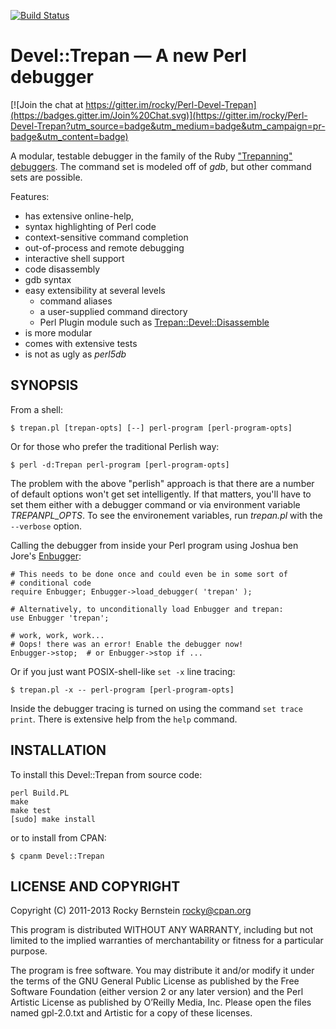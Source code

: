 [![Build Status](https://travis-ci.org/rocky/Perl-Devel-Trepan.png)](https://travis-ci.org/rocky/Perl-Devel-Trepan)

Devel::Trepan &mdash; A new Perl debugger
====================================

[![Join the chat at https://gitter.im/rocky/Perl-Devel-Trepan](https://badges.gitter.im/Join%20Chat.svg)](https://gitter.im/rocky/Perl-Devel-Trepan?utm_source=badge&utm_medium=badge&utm_campaign=pr-badge&utm_content=badge)

A modular, testable debugger in the family of the Ruby ["Trepanning"](https://github.com/rocky/rb-trepanning/wiki) [debuggers](https://github.com/rocky/rb-trepanning/wiki). The command set is modeled off of _gdb_, but other command sets are possible.

Features:
* has extensive online-help,
* syntax highlighting of Perl code
* context-sensitive command completion
* out-of-process and remote debugging
* interactive shell support
* code disassembly
* gdb syntax
* easy extensibility at several levels
    * command aliases
    * a user-supplied command directory
    * Perl Plugin module such as [Trepan::Devel::Disassemble](https://github.com/rocky/Perl-Devel-Trepan-Disassemble)
* is more modular
* comes with extensive tests
* is not as ugly as _perl5db_

SYNOPSIS
--------

From a shell:

    $ trepan.pl [trepan-opts] [--] perl-program [perl-program-opts]

Or for those who prefer the traditional Perlish way:

    $ perl -d:Trepan perl-program [perl-program-opts]

The problem with the above "perlish" approach is that there are a
number of default options won't get set intelligently. If that matters,
you'll have to set them either with a debugger command or via
environment variable *TREPANPL_OPTS*. To see the environement
variables, run *trepan.pl* with the `--verbose` option.

Calling the debugger from inside your Perl program using Joshua ben
Jore's [Enbugger](http://search.cpan.org/~jjore/Enbugger/):

    # This needs to be done once and could even be in some sort of
    # conditional code
    require Enbugger; Enbugger->load_debugger( 'trepan' );

    # Alternatively, to unconditionally load Enbugger and trepan:
    use Enbugger 'trepan';

    # work, work, work...
    # Oops! there was an error! Enable the debugger now!
    Enbugger->stop;  # or Enbugger->stop if ...

Or if you just want POSIX-shell-like `set -x` line tracing:

    $ trepan.pl -x -- perl-program [perl-program-opts]

Inside the debugger tracing is turned on using the command `set trace print`.
There is extensive help from the `help` command.


INSTALLATION
------------

To install this Devel::Trepan from source code:

    perl Build.PL
    make
    make test
    [sudo] make install

or to install from CPAN:

    $ cpanm Devel::Trepan


LICENSE AND COPYRIGHT
---------------------

Copyright (C) 2011-2013 Rocky Bernstein <rocky@cpan.org>

This program is distributed WITHOUT ANY WARRANTY, including but not
limited to the implied warranties of merchantability or fitness for a
particular purpose.

The program is free software. You may distribute it and/or modify it
under the terms of the GNU General Public License as published by the
Free Software Foundation (either version 2 or any later version) and
the Perl Artistic License as published by O’Reilly Media, Inc. Please
open the files named gpl-2.0.txt and Artistic for a copy of these
licenses.
